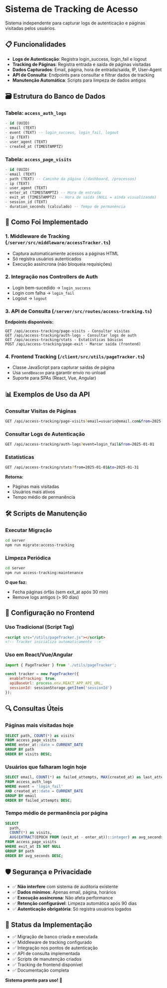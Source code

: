 # Sistema de Tracking de Acesso

Sistema independente para capturar logs de autenticação e páginas visitadas pelos usuários.

## 📋 Funcionalidades

- **Logs de Autenticação**: Registra login_success, login_fail e logout
- **Tracking de Páginas**: Registra entrada e saída de páginas visitadas  
- **Dados Capturados**: Email, página, hora de entrada/saída, IP, User-Agent
- **API de Consulta**: Endpoints para consultar e filtrar dados de tracking
- **Manutenção Automática**: Scripts para limpeza de dados antigos

## 🗃️ Estrutura do Banco de Dados

### Tabela: `access_auth_logs`
```sql
- id (UUID)
- email (TEXT) 
- event (TEXT) -- login_success, login_fail, logout
- ip (TEXT)
- user_agent (TEXT)
- created_at (TIMESTAMPTZ)
```

### Tabela: `access_page_visits`
```sql
- id (UUID)
- email (TEXT)
- path (TEXT) -- Caminho da página (/dashboard, /processos)
- ip (TEXT)
- user_agent (TEXT)
- enter_at (TIMESTAMPTZ) -- Hora de entrada
- exit_at (TIMESTAMPTZ) -- Hora de saída (NULL = ainda visualizando)
- session_id (TEXT)
- duration_seconds (calculado) -- Tempo de permanência
```

## 🚀 Como Foi Implementado

### 1. Middleware de Tracking (`/server/src/middleware/accessTracker.ts`)
- Captura automaticamente acessos a páginas HTML
- Só registra usuários autenticados
- Execução assíncrona (não bloqueia requisições)

### 2. Integração nos Controllers de Auth
- Login bem-sucedido → `login_success`
- Login com falha → `login_fail`  
- Logout → `logout`

### 3. API de Consulta (`/server/src/routes/access-tracking.ts`)
**Endpoints disponíveis:**
```
GET /api/access-tracking/page-visits - Consultar visitas
GET /api/access-tracking/auth-logs - Consultar logs de auth
GET /api/access-tracking/stats - Estatísticas básicas
POST /api/access-tracking/page-exit - Marcar saída (frontend)
```

### 4. Frontend Tracking (`/client/src/utils/pageTracker.ts`)
- Classe JavaScript para capturar saídas de página
- Usa `sendBeacon` para garantir envio no unload
- Suporte para SPAs (React, Vue, Angular)

## 📊 Exemplos de Uso da API

### Consultar Visitas de Páginas
```bash
GET /api/access-tracking/page-visits?email=usuario@email.com&from=2025-01-01&to=2025-01-31
```

### Consultar Logs de Autenticação  
```bash
GET /api/access-tracking/auth-logs?event=login_fail&from=2025-01-01
```

### Estatísticas
```bash
GET /api/access-tracking/stats?from=2025-01-01&to=2025-01-31
```

**Retorna:**
- Páginas mais visitadas
- Usuários mais ativos
- Tempo médio de permanência

## 🛠️ Scripts de Manutenção

### Executar Migração
```bash
cd server
npm run migrate:access-tracking
```

### Limpeza Periódica
```bash
cd server  
npm run access-tracking:maintenance
```

**O que faz:**
- Fecha páginas órfãs (sem exit_at após 30 min)
- Remove logs antigos (> 90 dias)

## 🔧 Configuração no Frontend

### Uso Tradicional (Script Tag)
```html
<script src="/utils/pageTracker.js"></script>
<!-- Tracker inicializa automaticamente -->
```

### Uso em React/Vue/Angular
```javascript
import { PageTracker } from './utils/pageTracker';

const tracker = new PageTracker({
  enableTracking: true,
  apiBaseUrl: process.env.REACT_APP_API_URL,
  sessionId: sessionStorage.getItem('sessionId')
});
```

## 🔍 Consultas Úteis

### Páginas mais visitadas hoje
```sql
SELECT path, COUNT(*) as visits 
FROM access_page_visits 
WHERE enter_at::date = CURRENT_DATE 
GROUP BY path 
ORDER BY visits DESC;
```

### Usuários que falharam login hoje
```sql
SELECT email, COUNT(*) as failed_attempts, MAX(created_at) as last_attempt
FROM access_auth_logs 
WHERE event = 'login_fail' 
AND created_at::date = CURRENT_DATE
GROUP BY email 
ORDER BY failed_attempts DESC;
```

### Tempo médio de permanência por página
```sql
SELECT 
  path,
  COUNT(*) as visits,
  AVG(EXTRACT(EPOCH FROM (exit_at - enter_at))::integer) as avg_seconds
FROM access_page_visits 
WHERE exit_at IS NOT NULL
GROUP BY path
ORDER BY avg_seconds DESC;
```

## 🛡️ Segurança e Privacidade

- ✅ **Não interfere** com sistema de auditoria existente
- ✅ **Dados mínimos**: Apenas email, página, horários
- ✅ **Execução assíncrona**: Não afeta performance
- ✅ **Retenção configurável**: Limpeza automática após 90 dias
- ✅ **Autenticação obrigatória**: Só registra usuários logados

## 🚦 Status da Implementação

- ✅ Migração de banco criada e executada
- ✅ Middleware de tracking configurado  
- ✅ Integração nos pontos de autenticação
- ✅ API de consulta implementada
- ✅ Scripts de manutenção criados
- ✅ Tracking de frontend disponível
- ✅ Documentação completa

**Sistema pronto para uso!** 🎉
